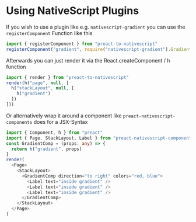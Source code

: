 # Using NativeScript Plugins
If you wish to use a plugin like e.g. `nativescript-gradient` you can use the `registerComponent` Function like this

```typescript
import { registerComponent } from "preact-to-nativescript"
registerComponent("gradient", require("nativescript-gradient").Gradient)
```

Afterwards you can just render it via the React.createComponent / h function
```typescript
import { render } from "preact-to-nativescript"
render(h("page", null, [
  h("stackLayout", null, [
    h("gradient")
  ])
]))
```

Or alternatively wrap it around a component like `preact-nativescript-components` does for a JSX-Syntax
```typescript
import { Component, h } from "preact"
import { Page, StackLayout, Label } from "preact-nativescript-components"
const GradientComp = (props: any) => {
  return h("gradient", props)
}
render(
  <Page>
    <StackLayout>
      <GradientComp direction="to right" colors="red, blue">
        <Label text="inside gradient" />
        <Label text="inside gradient" />
        <Label text="inside gradient" />
      </GradientComp>
    </StackLayout>
  </Page>
)
```
